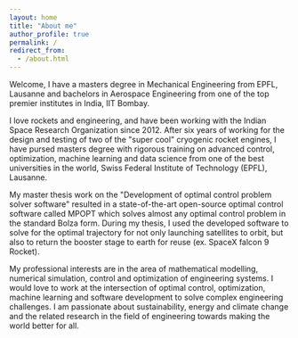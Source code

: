 ```yaml
---
layout: home
title: "About me"
author_profile: true
permalink: /
redirect_from:
  - /about.html
---
```


Welcome, I have a masters degree in Mechanical Engineering from EPFL, Lausanne and bachelors in Aerospace Engineering from one of the top premier institutes in India, IIT Bombay.


I love rockets and engineering, and have been working with the Indian Space Research Organization since 2012. After six years of working for the design and testing of two of the "super cool" cryogenic rocket engines, I have pursed masters degree with rigorous training on advanced control, optimization, machine learning and data science from one of the best universities in the world, Swiss Federal Institute of Technology (EPFL), Lausanne.


My master thesis work on the "Development of optimal control problem solver
software" resulted in a state-of-the-art open-source optimal control software called MPOPT which solves almost any optimal control problem in the
standard Bolza form. During my thesis, I used the developed software to solve for the optimal trajectory for not only launching satellites to orbit, but also to return the booster stage to earth for reuse (ex. SpaceX falcon 9 Rocket).


My professional interests are in the area of mathematical
modelling, numerical simulation, control and optimization of engineering systems. I would love to work at the intersection of optimal control, optimization, machine learning and software development to solve complex engineering challenges. I am passionate about sustainability, energy and climate change and the related research in the field of engineering towards making the world better for all.
